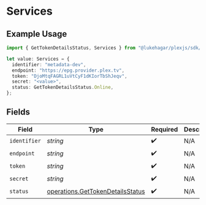 # Services

## Example Usage

```typescript
import { GetTokenDetailsStatus, Services } from "@lukehagar/plexjs/sdk/models/operations";

let value: Services = {
  identifier: "metadata-dev",
  endpoint: "https://epg.provider.plex.tv",
  token: "DjoMtqFAGRL1uVtCyF1dKIorTbShJeqv",
  secret: "<value>",
  status: GetTokenDetailsStatus.Online,
};
```

## Fields

| Field                                                                                       | Type                                                                                        | Required                                                                                    | Description                                                                                 | Example                                                                                     |
| ------------------------------------------------------------------------------------------- | ------------------------------------------------------------------------------------------- | ------------------------------------------------------------------------------------------- | ------------------------------------------------------------------------------------------- | ------------------------------------------------------------------------------------------- |
| `identifier`                                                                                | *string*                                                                                    | :heavy_check_mark:                                                                          | N/A                                                                                         | metadata-dev                                                                                |
| `endpoint`                                                                                  | *string*                                                                                    | :heavy_check_mark:                                                                          | N/A                                                                                         | https://epg.provider.plex.tv                                                                |
| `token`                                                                                     | *string*                                                                                    | :heavy_check_mark:                                                                          | N/A                                                                                         | DjoMtqFAGRL1uVtCyF1dKIorTbShJeqv                                                            |
| `secret`                                                                                    | *string*                                                                                    | :heavy_check_mark:                                                                          | N/A                                                                                         |                                                                                             |
| `status`                                                                                    | [operations.GetTokenDetailsStatus](../../../sdk/models/operations/gettokendetailsstatus.md) | :heavy_check_mark:                                                                          | N/A                                                                                         | online                                                                                      |